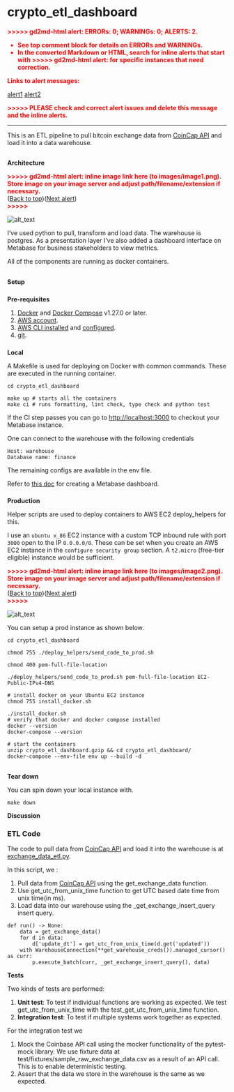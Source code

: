 # crypto_etl_dashboard

<!-----
NEW: Check the "Suppress top comment" option to remove this info from the output.

Conversion time: 0.876 seconds.


Using this Markdown file:

1. Paste this output into your source file.
2. See the notes and action items below regarding this conversion run.
3. Check the rendered output (headings, lists, code blocks, tables) for proper
   formatting and use a linkchecker before you publish this page.

Conversion notes:

* Docs to Markdown version 1.0β30
* Wed Aug 11 2021 19:37:35 GMT-0700 (PDT)
* Source doc: Crypto ETL Dashboard
* This document has images: check for >>>>>  gd2md-html alert:  inline image link in generated source and store images to your server. NOTE: Images in exported zip file from Google Docs may not appear in  the same order as they do in your doc. Please check the images!

----->


<p style="color: red; font-weight: bold">>>>>>  gd2md-html alert:  ERRORs: 0; WARNINGs: 0; ALERTS: 2.</p>
<ul style="color: red; font-weight: bold"><li>See top comment block for details on ERRORs and WARNINGs. <li>In the converted Markdown or HTML, search for inline alerts that start with >>>>>  gd2md-html alert:  for specific instances that need correction.</ul>

<p style="color: red; font-weight: bold">Links to alert messages:</p><a href="#gdcalert1">alert1</a>
<a href="#gdcalert2">alert2</a>

<p style="color: red; font-weight: bold">>>>>> PLEASE check and correct alert issues and delete this message and the inline alerts.<hr></p>


This is an ETL pipeline to pull bitcoin exchange data from [CoinCap API](https://docs.coincap.io/) and load it into a data warehouse. 


## 
**Architecture**



<p id="gdcalert1" ><span style="color: red; font-weight: bold">>>>>>  gd2md-html alert: inline image link here (to images/image1.png). Store image on your image server and adjust path/filename/extension if necessary. </span><br>(<a href="#">Back to top</a>)(<a href="#gdcalert2">Next alert</a>)<br><span style="color: red; font-weight: bold">>>>>> </span></p>


![alt_text](images/image1.png "image_tooltip")


I’ve used python to pull, transform and load data. The warehouse is postgres. As a presentation layer I’ve also added a dashboard interface on Metabase for business stakeholders to view metrics.

All of the components are running as docker containers.


## 
**Setup**


### 
**Pre-requisites**



1. [Docker](https://docs.docker.com/engine/install/) and [Docker Compose](https://docs.docker.com/compose/install/) v1.27.0 or later.
2. [AWS account](https://aws.amazon.com/).
3. [AWS CLI installed](https://docs.aws.amazon.com/cli/latest/userguide/install-cliv2.html) and [configured](https://docs.aws.amazon.com/cli/latest/userguide/cli-chap-configure.html).
4. [git](https://git-scm.com/book/en/v2/Getting-Started-Installing-Git).

### 
**Local**


A Makefile is used for deploying on Docker with common commands. These are executed in the running container.


```
cd crypto_etl_dashboard

make up # starts all the containers
make ci # runs formatting, lint check, type check and python test
```


If the CI step passes you can go to [http://localhost:3000](http://localhost:3000/) to checkout your Metabase instance.

One can connect to the warehouse with the following credentials


```
Host: warehouse
Database name: finance
```


The remaining configs are available in the env file.

Refer to [this doc](https://www.metabase.com/docs/latest/users-guide/07-dashboards.html) for creating a Metabase dashboard.


### 
**Production**

Helper scripts are used to deploy containers to AWS EC2 deploy_helpers for this.

I use an `ubuntu x_86` EC2 instance with a custom TCP inbound rule with port `3000` open to the IP `0.0.0.0/0`. These can be set when you create an AWS EC2 instance in the `configure security group` section. A `t2.micro` (free-tier eligible) instance would be sufficient.



<p id="gdcalert2" ><span style="color: red; font-weight: bold">>>>>>  gd2md-html alert: inline image link here (to images/image2.png). Store image on your image server and adjust path/filename/extension if necessary. </span><br>(<a href="#">Back to top</a>)(<a href="#gdcalert3">Next alert</a>)<br><span style="color: red; font-weight: bold">>>>>> </span></p>


![alt_text](images/image2.png "image_tooltip")


You can setup a prod instance as shown below.


```
cd crypto_etl_dashboard

chmod 755 ./deploy_helpers/send_code_to_prod.sh

chmod 400 pem-full-file-location

./deploy_helpers/send_code_to_prod.sh pem-full-file-location EC2-Public-IPv4-DNS

# install docker on your Ubuntu EC2 instance
chmod 755 install_docker.sh

./install_docker.sh
# verify that docker and docker compose installed
docker --version
docker-compose --version

# start the containers
unzip crypto_etl_dashboard.gzip && cd crypto_etl_dashboard/
docker-compose --env-file env up --build -d
```



## 
**Tear down**

You can spin down your local instance with.


```
make down
```


**Discussion**


### **ETL Code**

The code to pull data from [CoinCap API](https://docs.coincap.io/) and load it into the warehouse is at [exchange_data_etl.py](https://github.com/josephmachado/bitcoinMonitor/blob/main/src/bitcoinmonitor/exchange_data_etl.py). 

In this script, we :



1. Pull data from [CoinCap API](https://docs.coincap.io/) using the get_exchange_data function.
2. Use get_utc_from_unix_time function to get UTC based date time from unix time(in ms).
3. Load data into our warehouse using the _get_exchange_insert_query insert query.


```
def run() -> None:
    data = get_exchange_data()
    for d in data:
        d['update_dt'] = get_utc_from_unix_time(d.get('updated'))
    with WarehouseConnection(**get_warehouse_creds()).managed_cursor() as curr:
        p.execute_batch(curr, _get_exchange_insert_query(), data)
```


**Tests**

Two kinds of tests are performed: 



1. **Unit test**: To test if individual functions are working as expected. We test get_utc_from_unix_time with the test_get_utc_from_unix_time function.
2. **Integration test**: To test if multiple systems work together as expected.

For the integration test we



1. Mock the Coinbase API call using the mocker functionality of the pytest-mock library. We use fixture data at test/fixtures/sample_raw_exchange_data.csv as a result of an API call. This is to enable deterministic testing.
2. Assert that the data we store in the warehouse is the same as we expected.
